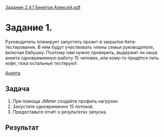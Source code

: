 [Задание 2.4.1 Бекетов Алексей.pdf](https://github.com/alex311271/Client-server/files/10002016/2.4.1.pdf)
# Задание 1.

Руководитель планирует запустить проект в закрытое бета-тестирование. В нём будут участвовать члены семьи руководителя, включая бабушку. Поэтому нам нужно проверить, выдержит ли наша анкета одновременную работу 15 человек, или кому-то придётся пить кофе, пока остальные тестируют.

[Анкета](http://zayavka-na-kartu-3.sdew.ru/)

## Задача
1. При помощи JMeter создайте профиль нагрузки.
2. Запустите одновременно 15 потоков.
3. Предоставьте отчёт о результатах запуска.

## Результат
